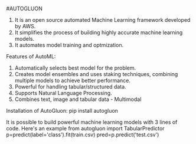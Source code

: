 #AUTOGLUON

1. It is an open source automated Machine Learning framework developed by AWS.
2. It simplifies the process of building highly accurate machine learning models.
3. It automates model training and optmization.

Features of AutoML:
1. Automatically selects best model for the problem.
2. Creates model ensembles and uses staking techniques, combining multiple models to achieve better performance.
3. Powerful for handling tabular/structured data.
4. Supports Natural Language Processing.
5. Combines text, image and tabular data - Multimodal

Installation of AutoGluon:
pip install autogluon

It is possible to build powerful machine learning models with 3 lines of code. Here's an example
from autogluon import TabularPredictor
p=predict(label='class').fit(train.csv)
pred=p.predict('test.csv')
